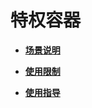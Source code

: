 # 特权容器<a name="ZH-CN_TOPIC_0184808086"></a>

-   **[场景说明](场景说明.md)**  

-   **[使用限制](使用限制-0.md)**  

-   **[使用指导](使用指导.md)**  



